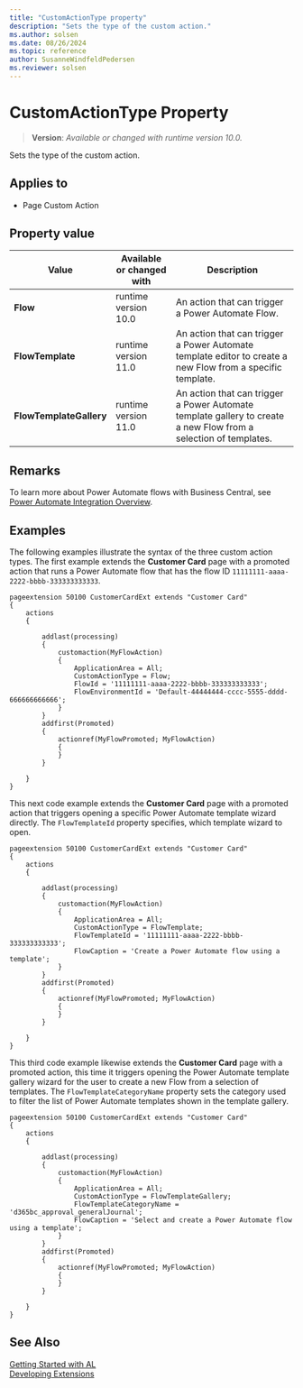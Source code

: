 ```yaml
---
title: "CustomActionType property"
description: "Sets the type of the custom action."
ms.author: solsen
ms.date: 08/26/2024
ms.topic: reference
author: SusanneWindfeldPedersen
ms.reviewer: solsen
---
```

[//]: # (START>DO_NOT_EDIT)
[//]: # (IMPORTANT:Do not edit any of the content between here and the END>DO_NOT_EDIT.)
[//]: # (Any modifications should be made in the .xml files in the ModernDev repo.)
# CustomActionType Property
> **Version**: _Available or changed with runtime version 10.0._

Sets the type of the custom action.

## Applies to
-   Page Custom Action

## Property value

|Value|Available or changed with|Description|
|-----------|-----------|---------------------------------------|
|**Flow**|runtime version 10.0|An action that can trigger a Power Automate Flow.|
|**FlowTemplate**|runtime version 11.0|An action that can trigger a Power Automate template editor to create a new Flow from a specific template.|
|**FlowTemplateGallery**|runtime version 11.0|An action that can trigger a Power Automate template gallery to create a new Flow from a selection of templates.|

[//]: # (IMPORTANT: END>DO_NOT_EDIT)

## Remarks

To learn more about Power Automate flows with Business Central, see [Power Automate Integration Overview](../../powerplatform/power-automate-overview.md).

## Examples

The following examples illustrate the syntax of the three custom action types. The first example extends the **Customer Card** page with a promoted action that runs a Power Automate flow that has the flow ID `11111111-aaaa-2222-bbbb-333333333333`.

```al
pageextension 50100 CustomerCardExt extends "Customer Card"
{
    actions
    {
        
        addlast(processing)
        {
            customaction(MyFlowAction)
            {
                ApplicationArea = All;
                CustomActionType = Flow;
                FlowId = '11111111-aaaa-2222-bbbb-333333333333';
                FlowEnvironmentId = 'Default-44444444-cccc-5555-dddd-666666666666';
            }
        }
        addfirst(Promoted)
        {
            actionref(MyFlowPromoted; MyFlowAction)
            {
            }
        }

    }
}
```

This next code example extends the **Customer Card** page with a promoted action that triggers opening a specific Power Automate template wizard directly. The `FlowTemplateId` property specifies, which template wizard to open.

```al
pageextension 50100 CustomerCardExt extends "Customer Card"
{
    actions
    {
        
        addlast(processing)
        {
            customaction(MyFlowAction)
            {
                ApplicationArea = All;
                CustomActionType = FlowTemplate;
                FlowTemplateId = '11111111-aaaa-2222-bbbb-333333333333';
                FlowCaption = 'Create a Power Automate flow using a template';
            }
        }
        addfirst(Promoted)
        {
            actionref(MyFlowPromoted; MyFlowAction)
            {
            }
        }

    }
}
```

This third code example likewise extends the **Customer Card** page with a promoted action, this time it triggers opening the Power Automate template gallery wizard for the user to create a new Flow from a selection of templates. The `FlowTemplateCategoryName` property sets the category used to filter the list of Power Automate templates shown in the template gallery.

```al
pageextension 50100 CustomerCardExt extends "Customer Card"
{
    actions
    {
        
        addlast(processing)
        {
            customaction(MyFlowAction)
            {
                ApplicationArea = All;
                CustomActionType = FlowTemplateGallery;
                FlowTemplateCategoryName = 'd365bc_approval_generalJournal';
                FlowCaption = 'Select and create a Power Automate flow using a template';
            }
        }
        addfirst(Promoted)
        {
            actionref(MyFlowPromoted; MyFlowAction)
            {
            }
        }

    }
}
```

## See Also  
[Getting Started with AL](../devenv-get-started.md)  
[Developing Extensions](../devenv-dev-overview.md)  